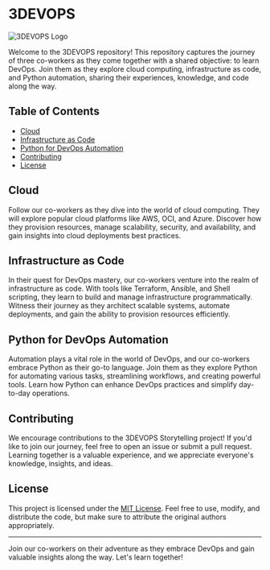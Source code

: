 # 3DEVOPS

![3DEVOPS Logo](https://img.favpng.com/5/3/24/logo-brand-trademark-product-font-png-favpng-VcRXKMaZUbb5L3FhHuAiJM1jx.jpg)

Welcome to the 3DEVOPS repository! This repository captures the journey of three co-workers as they come together with a shared objective: to learn DevOps. Join them as they explore cloud computing, infrastructure as code, and Python automation, sharing their experiences, knowledge, and code along the way.

## Table of Contents

- [Cloud](#cloud)
- [Infrastructure as Code](#infrastructure-as-code)
- [Python for DevOps Automation](#python-for-devops-automation)
- [Contributing](#contributing)
- [License](#license)

## Cloud

Follow our co-workers as they dive into the world of cloud computing. They will explore popular cloud platforms like AWS, OCI, and Azure. Discover how they provision resources, manage scalability, security, and availability, and gain insights into cloud deployments best practices.

## Infrastructure as Code

In their quest for DevOps mastery, our co-workers venture into the realm of infrastructure as code. With tools like Terraform, Ansible, and Shell scripting, they learn to build and manage infrastructure programmatically. Witness their journey as they architect scalable systems, automate deployments, and gain the ability to provision resources efficiently.

## Python for DevOps Automation

Automation plays a vital role in the world of DevOps, and our co-workers embrace Python as their go-to language. Join them as they explore Python for automating various tasks, streamlining workflows, and creating powerful tools. Learn how Python can enhance DevOps practices and simplify day-to-day operations.

## Contributing

We encourage contributions to the 3DEVOPS Storytelling project! If you'd like to join our journey, feel free to open an issue or submit a pull request. Learning together is a valuable experience, and we appreciate everyone's knowledge, insights, and ideas.

## License

This project is licensed under the [MIT License](LICENSE). Feel free to use, modify, and distribute the code, but make sure to attribute the original authors appropriately.

---

Join our co-workers on their adventure as they embrace DevOps and gain valuable insights along the way. Let's learn together!
